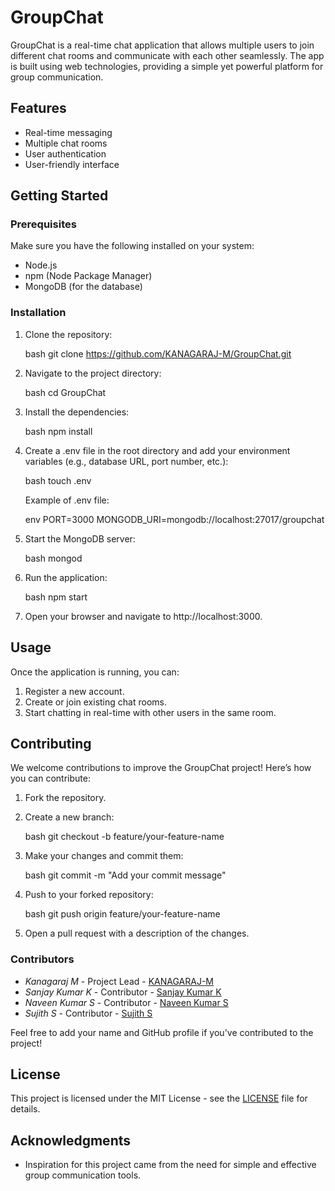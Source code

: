 # GroupChat

GroupChat is a real-time chat application that allows multiple users to join different chat rooms and communicate with each other seamlessly. The app is built using web technologies, providing a simple yet powerful platform for group communication.

## Features

- Real-time messaging
- Multiple chat rooms
- User authentication
- User-friendly interface

## Getting Started

### Prerequisites

Make sure you have the following installed on your system:

- Node.js
- npm (Node Package Manager)
- MongoDB (for the database)

### Installation

1. Clone the repository:

    bash
    git clone https://github.com/KANAGARAJ-M/GroupChat.git
    

2. Navigate to the project directory:

    bash
    cd GroupChat
    

3. Install the dependencies:

    bash
    npm install
    

4. Create a .env file in the root directory and add your environment variables (e.g., database URL, port number, etc.):

    bash
    touch .env
    

    Example of .env file:

    env
    PORT=3000
    MONGODB_URI=mongodb://localhost:27017/groupchat
    

5. Start the MongoDB server:

    bash
    mongod
    

6. Run the application:

    bash
    npm start
    

7. Open your browser and navigate to http://localhost:3000.

## Usage

Once the application is running, you can:

1. Register a new account.
2. Create or join existing chat rooms.
3. Start chatting in real-time with other users in the same room.

## Contributing

We welcome contributions to improve the GroupChat project! Here’s how you can contribute:

1. Fork the repository.
2. Create a new branch:

    bash
    git checkout -b feature/your-feature-name
    

3. Make your changes and commit them:

    bash
    git commit -m "Add your commit message"
    

4. Push to your forked repository:

    bash
    git push origin feature/your-feature-name
    

5. Open a pull request with a description of the changes.

### Contributors

- *Kanagaraj M* - Project Lead - [KANAGARAJ-M](https://github.com/KANAGARAJ-M)
- *Sanjay Kumar K* - Contributor - [Sanjay Kumar K](https://github.com/Sanjayk2003)
- *Naveen Kumar S* - Contributor - [Naveen Kumar S](https://github.com/naveen02052004)
- *Sujith S* - Contributor - [Sujith S](https://github.com/Sujith-Sekar)

Feel free to add your name and GitHub profile if you've contributed to the project!

## License

This project is licensed under the MIT License - see the [LICENSE](LICENSE) file for details.

## Acknowledgments

- Inspiration for this project came from the need for simple and effective group communication tools.
